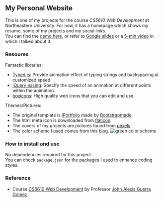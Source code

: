 ## My Personal Website

This is one of my projects for the course _CS5610 Web Development_ at Northeastern University. For now, it has a homepage which shows my resume, some of my projects and my social links.  
You can find the [demo here](https://yeqinghuang.github.io/), or refer to [Google slides](https://docs.google.com/presentation/d/1pbm0dqsHG0e5QT8eDDRXc9jfq1uYHwS87IEvrANNRm0/edit?usp=sharing) or a [5-min video](https://www.youtube.com/) in which I talked about it.

### Resoures

Fantastic libraries:

-   [Typed.js](https://github.com/mattboldt/typed.js/): Provide animation effect of typing strings and backspacing at customized speed.
-   [jQuery easing](https://jqueryui.com/easing/): Specify the speed of an animation at different points within the animation.
-   [boxicons](https://boxicons.com/): High quality web icons that you can edit and use.

Themes/Pictures:

-   The original template is [iPortfolio](https://bootstrapmade.com/demo/iPortfolio/) made by [Bootstrapmade](https://bootstrapmade.com/).
-   The html meta icon is downloaded from [flaticon](https://www.flaticon.com/).
-   The covers of my projects are pictures found from [pexels](https://www.pexels.com/).
-   The color scheme I used comes from this [blog](https://visme.co/blog/website-color-schemes/).
    ![green color scheme](https://visme.co/blog/wp-content/uploads/2016/09/website27.jpg)

### How to install and use

No dependencies required for this project.  
You can check `package.json` for the packages I used to enhance coding styles.

### Reference

-   Course [CS5610 Web Development](https://johnguerra.co/classes/webDevelopment_fall_2020/) by Professor [John Alexis Guerra Gómez](https://johnguerra.co/)
